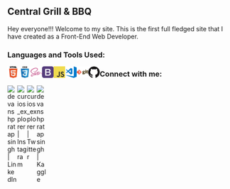 ## Central Grill & BBQ

Hey everyone!!! Welcome to my site. This is the first full fledged site that I have created as a Front-End Web Developer.

### Languages and Tools Used:

[<img align="left" title="HTML5" alt="HTML5" width="26px" src="https://raw.githubusercontent.com/github/explore/80688e429a7d4ef2fca1e82350fe8e3517d3494d/topics/html/html.png" />][github]
[<img align="left" title="CSS3" alt="CSS3" width="26px" src="https://raw.githubusercontent.com/github/explore/80688e429a7d4ef2fca1e82350fe8e3517d3494d/topics/css/css.png" />][github]
[<img align="left" title="SCSS" alt="SCSS" width="26px" src="https://raw.githubusercontent.com/github/explore/80688e429a7d4ef2fca1e82350fe8e3517d3494d/topics/sass/sass.png" />][github]
[<img align="left" title="Bootstrap" alt="Bootstrap" width="26px" src="https://raw.githubusercontent.com/github/explore/80688e429a7d4ef2fca1e82350fe8e3517d3494d/topics/bootstrap/bootstrap.png" />][github]
[<img align="left" title="JavaScript" alt="JavaScript" width="26px" src="https://raw.githubusercontent.com/github/explore/80688e429a7d4ef2fca1e82350fe8e3517d3494d/topics/javascript/javascript.png" />][github]
[<img align="left" title="Visual Studio Code" alt="Visual Studio Code" width="26px" src="https://raw.githubusercontent.com/github/explore/80688e429a7d4ef2fca1e82350fe8e3517d3494d/topics/visual-studio-code/visual-studio-code.png" />][github]
[<img align="left" title="Git" alt="Git" width="26px" src="https://raw.githubusercontent.com/github/explore/80688e429a7d4ef2fca1e82350fe8e3517d3494d/topics/git/git.png" />][github]
[<img align="left" title="GitHub" alt="GitHub" width="26px" src="https://raw.githubusercontent.com/github/explore/78df643247d429f6cc873026c0622819ad797942/topics/github/github.png" />][github]

### Connect with me:

[<img align="left" title="Devansh Pratap Singh" alt="devanshpratapsingh | LinkedIn" width="22px" src="https://cdn.jsdelivr.net/npm/simple-icons@v3/icons/linkedin.svg" />][linkedin]
[<img align="left" title="curios_explorer" alt="curios_explorer | Instagram" width="22px" src="https://cdn.jsdelivr.net/npm/simple-icons@v3/icons/instagram.svg" />][instagram]
[<img align="left" title="curios_explorer" alt="curios_explorer | Twitter" width="22px" src="https://cdn.jsdelivr.net/npm/simple-icons@v3/icons/twitter.svg" />][twitter]
[<img align="left" title="Devansh Pratap Singh" alt="devanshpratapsingh | Kaggle" width="22px" src="https://cdn.jsdelivr.net/npm/simple-icons@3.3.0/icons/kaggle.svg" />][twitter]

[linkedin]: https://www.linkedin.com/in/devanshpratapsingh/
[instagram]: https://www.instagram.com/curios_explorer/
[twitter]: https://twitter.com/curios_explorer
[kaggle]: https://www.kaggle.com/devanshpratapsingh
[github]: https://github.com/devansh-pratap-singh
